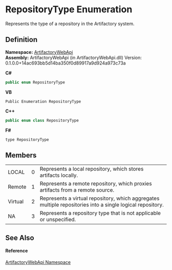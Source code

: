 # RepositoryType Enumeration


Represents the type of a repository in the Artifactory system.



## Definition
**Namespace:** <a href="75b20af6-7197-02a5-e38f-f7b15eac4732">ArtifactoryWebApi</a>  
**Assembly:** ArtifactoryWebApi (in ArtifactoryWebApi.dll) Version: 0.1.0.0+14ac693bb5d14ba350f0d89917a9d924a973c73a

**C#**
``` C#
public enum RepositoryType
```
**VB**
``` VB
Public Enumeration RepositoryType
```
**C++**
``` C++
public enum class RepositoryType
```
**F#**
``` F#
type RepositoryType
```



## Members
<table>
<tr>
<td>LOCAL</td>
<td>0</td>
<td>Represents a local repository, which stores artifacts locally.</td></tr>
<tr>
<td>Remote</td>
<td>1</td>
<td>Represents a remote repository, which proxies artifacts from a remote source.</td></tr>
<tr>
<td>Virtual</td>
<td>2</td>
<td>Represents a virtual repository, which aggregates multiple repositories into a single logical repository.</td></tr>
<tr>
<td>NA</td>
<td>3</td>
<td>Represents a repository type that is not applicable or unspecified.</td></tr>
</table>

## See Also


#### Reference
<a href="75b20af6-7197-02a5-e38f-f7b15eac4732">ArtifactoryWebApi Namespace</a>  
